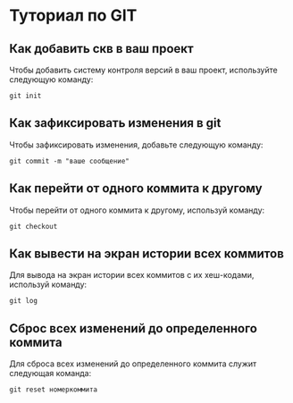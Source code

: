 # Туториал по GIT 

## Как добавить скв в ваш проект

Чтобы добавить систему контроля версий в ваш проект, используйте следующую команду:

```
git init

```

## Как зафиксировать изменения в git

Чтобы зафиксировать изменения, добавьте следующую команду:

```
git commit -m "ваше сообщение" 
```

## Как перейти от одного коммита к другому

Чтобы перейти от одного коммита к другому, используй команду:

```
git checkout
```

## Как вывести на экран истории всех коммитов

Для вывода на экран истории всех коммитов с их хеш-кодами, используй команду:

```
git log
```

## Сброс всех изменений до определенного коммита

Для сброса всех изменений до определенного коммита служит следующая команда:

```
git reset номеркоммита
```
